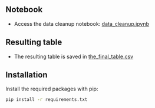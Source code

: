## Notebook
- Access the data cleanup notebook: [data_cleanup.ipynb](https://github.com/jeankhoury0/ift3700-Travail-final/blob/main/data_cleanup.ipynb)

## Resulting table
- The resulting table is saved in [the_final_table.csv](https://github.com/jeankhoury0/ift3700-Travail-final/blob/main/the_final_table.csv)

## Installation
Install the required packages with pip:
``` zsh
pip install -r requirements.txt
```
